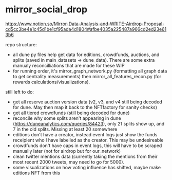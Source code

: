 # mirror_social_drop
 
https://www.notion.so/Mirror-Data-Analysis-and-WRITE-Airdrop-Proposal-cd5cc3be4e1c45d1be1cf95ada4d1804#afbe4035a225487a966cd2ed23e613b6

repo structure:

- all dune py files help get data for editions, crowdfunds, auctions, and splits (saved in main_datasets -> dune_data). There are some extra manualy reconcilliations that are made for these WIP
- for running order, it's mirror_graph_network.py (formatting all graph data to get centrality measurements) then mirror_all_features_recon.py (for rewards calculations/visualizations).

still left to do:
- get all reserve auction version data (v2, v3, and v4 still being decoded for dune. May then map it back to the NFTfactory for sanity checks)
- get all tiered crowdfunds (still being decoded for dune)
- reconcile why some splits aren't appearing in dune (https://duneanalytics.com/queries/84423), only 21 splits show up, and 7 in the old splits. Missing at least 20 somewhere
- editions don't have a creator, instead event logs just show the funds receipient who I have labelled as the creator. This may be undesireable 
- crowdfunds don't have caps in event logs, this will have to be scraped manually later (not for airdrop but for our_network)
- clean twitter mentions data (currently taking the mentions from their most recent 2000 tweets, may need to go for 5000). 
- some visualizations on how voting influence has shifted, maybe make editions NFT from this
